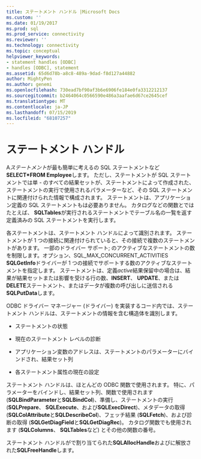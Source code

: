 ```yaml
---
title: ステートメント ハンドル |Microsoft Docs
ms.custom: ''
ms.date: 01/19/2017
ms.prod: sql
ms.prod_service: connectivity
ms.reviewer: ''
ms.technology: connectivity
ms.topic: conceptual
helpviewer_keywords:
- statement handles [ODBC]
- handles [ODBC], statement
ms.assetid: 65d6d78b-a8c8-489a-9dad-f8d127a44882
author: MightyPen
ms.author: genemi
ms.openlocfilehash: 730ead7bf90af3b6e6906fe184e0fa3312212137
ms.sourcegitcommit: b2464064c0566590e486a3aafae6d67ce2645cef
ms.translationtype: MT
ms.contentlocale: ja-JP
ms.lasthandoff: 07/15/2019
ms.locfileid: "68107257"
---
```

# <a name="statement-handles"></a>ステートメント ハンドル
A*ステートメント*が最も簡単に考えるの SQL ステートメントなど**SELECT\*FROM Employee**します。 ただし、ステートメントが SQL ステートメントでは単 - のすべての結果セットが、ステートメントによって作成された、ステートメントの実行で使用されるパラメーターなど、その SQL ステートメントに関連付けられた情報で構成されます。 ステートメントは、アプリケーション定義の SQL ステートメントもは必要ありません。 カタログなどの関数とではたとえば、 **SQLTables**が実行されるステートメントでテーブル名の一覧を返す定義済みの SQL ステートメントを実行します。  
  
 各ステートメントは、ステートメント ハンドルによって識別されます。 ステートメントが 1 つの接続に関連付けられていると、その接続で複数のステートメントがあります。 一部のドライバー サポート; のアクティブなステートメントの数を制限します。オプション、SQL_MAX_CONCURRENT_ACTIVITIES **SQLGetInfo**ドライバーが 1 つの接続でサポートする数のアクティブなステートメントを指定します。 ステートメントは、定義*active*結果保留中の場合は、結果が結果セットまたは影響を受ける行の数、**INSERT**、 **UPDATE**、または**DELETE**ステートメント、またはデータが複数の呼び出しに送信される**SQLPutData**します。  
  
 ODBC ドライバー マネージャー (ドライバー) を実装するコード内では、ステートメント ハンドルは、ステートメントの情報を含む構造体を識別します。  
  
-   ステートメントの状態  
  
-   現在のステートメント レベルの診断  
  
-   アプリケーション変数のアドレスは、ステートメントのパラメーターにバインドされ、結果セット列  
  
-   各ステートメント属性の現在の設定  
  
 ステートメント ハンドルは、ほとんどの ODBC 関数で使用されます。 特に、パラメーターをバインドし、結果セット列、関数で使用されます (**SQLBindParameter**と**SQLBindCol**)、準備し、ステートメントの実行 (**SQLPrepare**、 **SQLExecute**、および**SQLExecDirect**)、メタデータの取得 (**SQLColAttribute**と**SQLDescribeCol**)、フェッチ結果 (**SQLFetch**)、および診断の取得 (**SQLGetDiagField**と**SQLGetDiagRec**)。 カタログ関数でも使用されます (**SQLColumns**、 **SQLTables**など) とその他の関数の番号。  
  
 ステートメント ハンドルがで割り当てられた**SQLAllocHandle**およびに解放された**SQLFreeHandle**します。
